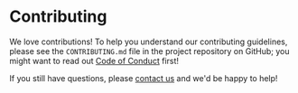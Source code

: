 # Contributing

We love contributions! To help you understand our contributing guidelines, please see the `CONTRIBUTING.md` file in the
project repository on GitHub; you might want to read out
[Code of Conduct][code-of-conduct] first!

If you still have questions, please [contact us][email] and we'd be happy to help!

[code-of-conduct]: ./CODE_OF_CONDUCT.md
[email]: mailto:lwilliams2@companieshouse.gov.uk
